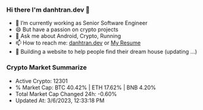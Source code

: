 ### Hi there I'm danhtran.dev 👋

- 🔭 I’m currently working as Senior Software Engineer
- 😄 But have a passion on crypto projects
- 💬 Ask me about Android, Crypto, Running 
- 📫 How to reach me: <a href="https://danhtran.dev" target="_blank">danhtran.dev</a> or <a href="Dan-Resume.pdf" target="_blank">My Resume</a>
- 🌱 Building a website to help people find their dream house (updating ...)

### Crypto Market Summarize
- Active Crypto: 12301
- % Market Cap: BTC 40.42% | ETH 17.62% | BNB 4.20%
- Total Market Cap Changed 24h: -0.60%
- Updated At: 3/6/2023, 12:33:18 PM
